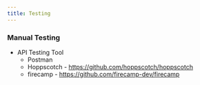 ```yaml
---
title: Testing
---
```


### Manual Testing

- API Testing Tool
  - Postman
  - Hoppscotch - https://github.com/hoppscotch/hoppscotch
  - firecamp - https://github.com/firecamp-dev/firecamp